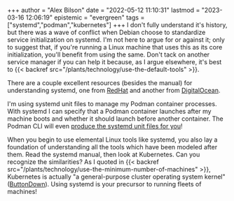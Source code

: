 +++
author = "Alex Bilson"
date = "2022-05-12 11:10:31"
lastmod = "2023-03-16 12:06:19"
epistemic = "evergreen"
tags = ["systemd","podman","kubernetes"]
+++
I don't fully understand it's history, but there was a wave of conflict when Debian choose to standardize service initialization on systemd. I'm not here to argue for or against it; only to suggest that, if you're running a Linux machine that uses this as its core initialization, you'll benefit from using the same. Don't tack on another service manager if you can help it because, as I argue elsewhere, it's best to {{< backref src="/plants/technology/use-the-default-tools" >}}.

There are a couple excellent resources (besides the manual) for understanding systemd, one from [RedHat](https://access.redhat.com/documentation/en-us/red_hat_enterprise_linux/7/html/system_administrators_guide/chap-managing_services_with_systemd) and another from [DigitalOcean](https://www.digitalocean.com/community/tutorials/understanding-systemd-units-and-unit-files).

I'm using systemd unit files to manage my Podman container processes. With systemd I can specify that a Podman container launches after my machine boots and whether it should launch before another container. The Podman CLI will even [produce the systemd unit files for you](https://docs.podman.io/en/latest/markdown/podman-generate-systemd.1.html)!

When you begin to use elemental Linux tools like systemd, you also lay a foundation of understanding all the tools which have been modeled after them. Read the systemd manual, then look at Kubernetes. Can you recognize the similarities? As I quoted in {{< backref src="/plants/technology/use-the-minimum-number-of-machines" >}}, Kubernetes is actually "a general-purpose cluster operating system kernel" ([ButtonDown](https://buttondown.email/nelhage/archive/two-reasons-kubernetes-is-so-complex/)). Using systemd is your precursor to running fleets of machines!

